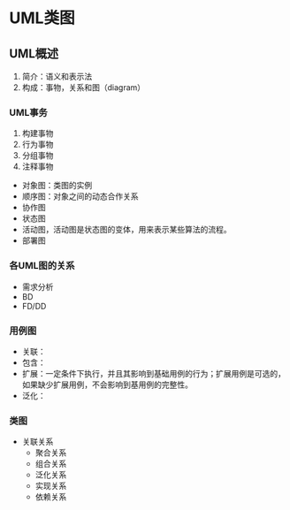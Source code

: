 # UML类图

## UML概述

1. 简介：语义和表示法
2. 构成：事物，关系和图（diagram）

### UML事务

1. 构建事物
2. 行为事物
3. 分组事物
4. 注释事物

- 对象图：类图的实例
- 顺序图：对象之间的动态合作关系
- 协作图
- 状态图
- 活动图，活动图是状态图的变体，用来表示某些算法的流程。
- 部署图

### 各UML图的关系

- 需求分析
- BD
- FD/DD

### 用例图

- 关联：
- 包含：
- 扩展：一定条件下执行，并且其影响到基础用例的行为；扩展用例是可选的，如果缺少扩展用例，不会影响到基用例的完整性。
- 泛化：

### 类图

- 关联关系
  - 聚合关系
  - 组合关系
  - 泛化关系
  - 实现关系
  - 依赖关系